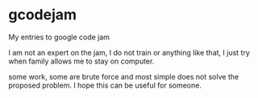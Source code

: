 # gcodejam
My entries to google code jam

I am not an expert on the jam, I do not train or anything like that, I just try when family allows me to stay on computer.

some work, some are brute force and most simple does not solve the proposed problem. I hope this can be useful for someone.


